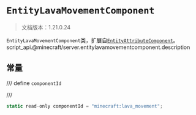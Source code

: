 # `EntityLavaMovementComponent`

> 文档版本：1.21.0.24

`EntityLavaMovementComponent`类，扩展自[`EntityAttributeComponent`](./entityattributecomponent.md)。script_api.@minecraft/server.entitylavamovementcomponent.description

## 常量

/// define
`componentId`


///

```js
static read-only componentId = "minecraft:lava_movement";
```

